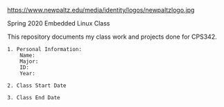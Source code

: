 https://www.newpaltz.edu/media/identity/logos/newpaltzlogo.jpg

Spring 2020 Embedded Linux Class
 
 This repository documents my class work and projects done for CPS342.
 
    1. Personal Information:
        Name:
        Major:
        ID:
        Year:
    
    2. Class Start Date
    
    3. Class End Date
